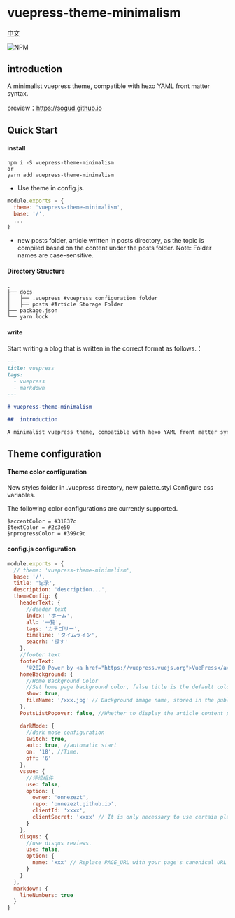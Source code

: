 # vuepress-theme-minimalism
[中文](https://github.com/onnezezt/vuepress-theme-minimalism/blob/master/Zh.md)

![NPM](https://img.shields.io/npm/l/vuepress-theme-minimalism) 
<a href="https://www.npmjs.com/package/vuepress-theme-minimalism"> <img src="https://img.shields.io/npm/v/vuepress-theme-minimalism" alt=""></a>
<a href="https://www.npmjs.com/package/vuepress-theme-minimalism"> <img src="https://img.shields.io/npm/dt/vuepress-theme-minimalism" alt=""></a>

## introduction

A minimalist vuepress theme, compatible with hexo YAML front matter syntax.

preview：https://sogud.github.io

## Quick Start

#### install

```
npm i -S vuepress-theme-minimalism
or
yarn add vuepress-theme-minimalism
```

- Use theme in config.js.

```js
module.exports = {
  theme: 'vuepress-theme-minimalism',
  base: '/',
  ...
}
```

- new posts folder, article written in posts directory, as the topic is compiled based on the content under the posts folder. Note: Folder names are case-sensitive.

#### Directory Structure

```
.
├── docs
│   ├── .vuepress #vuepress configuration folder
│   ├── posts #Article Storage Folder
├── package.json
└── yarn.lock
```

#### write

Start writing a blog that is written in the correct format as follows.：

```markdown
---
title: vuepress
tags:
  - vuepress
  - markdown
---

# vuepress-theme-minimalism

##  introduction

A minimalist vuepress theme, compatible with hexo YAML front matter syntax.
```

## Theme configuration

#### Theme color configuration

New styles folder in .vuepress directory, new palette.styl Configure css variables.

The following color configurations are currently supported.

``` stylus
$accentColor = #31837c 
$textColor = #2c3e50 
$nprogressColor = #399c9c 
```

#### config.js configuration

```js
module.exports = {
  // theme: 'vuepress-theme-minimalism',
  base: '/',
  title: '记录',
  description: 'description...',
  themeConfig: {
    headerText: {
      //deader text
      index: 'ホーム',
      all: '一覧',
      tags: 'カテゴリー',
      timeline: 'タイムライン',
      seacrh: '探す'
    },
    //footer text
    footerText:
      '©2020 Power by <a href="https://vuepress.vuejs.org">VuePress</a> <a href="https://github.com/onnezezt/vuepress-theme-minimalism">Theme minimalism</a>',
    homeBackground: {
      //Home Background Color
      //Set home page background color, false title is the default color
      show: true,
      fileName: '/xxx.jpg' // Background image name, stored in the public directory
    },
    PostsListPopover: false, //Whether to display the article content prompt

    darkMode: {
      //dark mode configuration
      switch: true, 
      auto: true, //automatic start
      on: '18', //Time.
      off: '6'
    },
    vssue: {
      //评论组件
      use: false,
      option: {
        owner: 'onnezezt',
        repo: 'onnezezt.github.io',
        clientId: 'xxxx',
        clientSecret: 'xxxx' // It is only necessary to use certain platforms
      }
    }，
    disqus: {
      //use disqus reviews.
      use: false,
      option: {
        name: 'xxx' // Replace PAGE_URL with your page's canonical URL variable
      }
    }
  },
  markdown: {
    lineNumbers: true
  }
}
```

